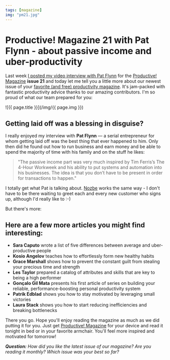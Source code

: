 ```yaml
---
tags: [magazine]
img: "pm21.jpg"
---
```


# Productive! Magazine 21 with Pat Flynn - about passive income and uber-productivity

Last week [I posted my video interview with Pat Flynn](https://sliwinski.com/pat-flynn) for the [Productive! Magazine][] **issue 21** and today let me tell you a little more about our newest issue of your [favorite (and free) productivity magazine][Productive! Magazine]. It's jam-packed with fantastic productivity advice thanks to our amazing contributors. I'm so proud of what our team prepared for you:

<!--More-->

![{{ page.title }}](/img/{{ page.img }})

## Getting laid off was a blessing in disguise?

I really enjoyed my interview with **Pat Flynn** — a serial entrepreneur for whom getting laid off was the best thing that ever happened to him. Only then did he found out how to run business and earn money and be able to spend the majority of time with his family and on the stuff he likes:

> "The passive income part was very much inspired by Tim Ferris’s The 4-Hour Workweek and his ability to put systems and automation into his businesses. The idea is that you don’t have to be present in order for transactions to happen."

I totally get what Pat is talking about. [Nozbe][n] works the same way - I don't have to be there waiting to greet each and every new customer who signs up, although I'd really like to :-)

But there's more:



## Here are a few more articles you might find interesting:

* **Sara Caputo** wrote a list of five differences between average and uber-productive people
* **Kosio Angelov** teaches how to effortlessly form new healthy habits
* **Grace Marshall** shows how to prevent the constant guilt from stealing your precious time and strength
* **Les Taylor** prepared a catalog of attributes and skills that are key to being a high performer
* **Gonçalo Gil Mata** presents his first article of series on building your reliable, performance-boosting personal productivity system
* **Patrik Edblad** shows you how to stay motivated by leveraging small victories
* **Laura Stack** shows you how to start reducing inefficiencies and breaking bottlenecks

There you go. Hope you'll enjoy reading the magazine as much as we did putting it for you. Just get [Productive! Magazine][] for your device and read it tonight in bed or in your favorite armchair. You'll feel more inspired and motivated for tomorrow!

***Question:*** *How did you like the latest issue of our magazine? Are you reading it monthly? Which issue was your best so far?*

[iMagazine]: http://iMagazine.pl
[Dropbox]: http://db.tt/kD7Liux
[Evernote]: /how-i-use-evernote
[It's all about Passion!]: /passion
[Nozbe]: http://nozbe.com/
[s]: http://nozbe.com/signup
[#iPadOnly]: http://ipadonlybook.com/
[Productive! Magazine]: http://productivemag.com/
[Productive! Show]: /show
[Twitter]: http://twitter.com/MSliwinski



[n]: https://michael.gratis/nozbe